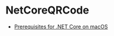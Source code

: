 # NetCoreQRCode

- [Prerequisites for .NET Core on macOS](https://docs.microsoft.com/zh-tw/dotnet/core/macos-prerequisites?tabs=netcore30)
